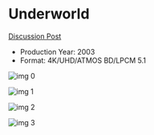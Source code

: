 # Underworld

[Discussion Post](https://www.avsforum.com/threads/bass-eq-for-filtered-movies.2995212/post-56817980)

* Production Year: 2003
* Format: 4K/UHD/ATMOS BD/LPCM 5.1

![img 0](https://i.imgur.com/K6niPg9.jpg)

![img 1](https://i.imgur.com/iSYUJcB.jpg)

![img 2](https://i.imgur.com/zGHOUC5.jpg)

![img 3](https://i.imgur.com/CZslvn6.png)

